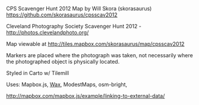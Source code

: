 CPS Scavenger Hunt 2012 Map by Will Skora (skorasaurus) 
https://github.com/skorasaurus/cpsscav2012

Cleveland Photography Society Scavenger Hunt 2012 - http://photos.clevelandphoto.org/

Map viewable at http://tiles.mapbox.com/skorasaurus/map/cpsscav2012

Markers are placed where the photograph was taken, not necessarily where the photographed object is physically located. 

Styled in Carto w/ Tilemill

Uses: Mapbox.js, [Wax](http://mapbox.com/wax/), ModestMaps, osm-bright, 


http://mapbox.com/mapbox.js/example/linking-to-external-data/ 

